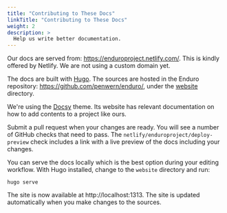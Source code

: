 ```yaml
---
title: "Contributing to These Docs"
linkTitle: "Contributing to These Docs"
weight: 2
description: >
  Help us write better documentation.
---
```


Our docs are served from: https://enduroproject.netlify.com/. This is kindly
offered by Netlify. We are not using a custom domain yet.

The docs are built with [Hugo][hugo]. The sources are hosted in the Enduro
repository: https://github.com/penwern/enduro/, under the
[website][website-sources] directory.

We're using the [Docsy][docsy] theme. Its website has relevant documentation on
how to add contents to a project like ours.

Submit a pull request when your changes are ready. You will see a number of
GitHub checks that need to pass. The `netlify/enduroproject/deploy-preview`
check includes a link with a live preview of the docs including your changes.

You can serve the docs locally which is the best option during your editing
workflow. With Hugo installed, change to the `website` directory and
run:

    hugo serve

The site is now available at http://localhost:1313. The site is updated
automatically when you make changes to the sources.

[netlify]: https://www.netlify.com/
[hugo]: https://gohugo.io/
[docsy]: https://www.docsy.dev
[website-sources]: https://github.com/penwern/enduro/tree/main/website
